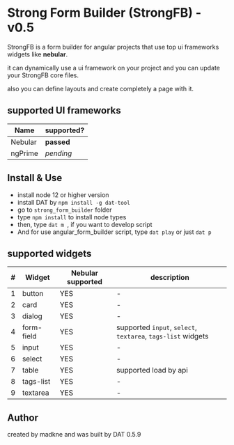# Strong Form Builder (StrongFB) - **v0.5**

StrongFB is a form builder for angular projects that use top ui frameworks widgets like **nebular**.

it can dynamically use a ui framework on your project and you can update your StrongFB core files.

also you can define layouts and create completely a page with it.

## supported UI frameworks

|Name|supported?|
|----|--------|
|Nebular| **passed**|
|ngPrime| *pending*|

## Install & Use
- install node 12 or higher version
- install DAT by `npm install -g dat-tool`
- go to `strong_form_builder` folder
- type `npm install` to install node types
- then, type `dat m `, if you want to develop script
- And for use angular_form_builder script, type `dat play` or just `dat p`

## supported widgets

|#|Widget|Nebular supported|description|
|---|-------|----|-----------|
|1|button|YES|-|
|2|card|YES|-|
|3|dialog|YES|-|
|4|form-field|YES|supported `input`, `select`, `textarea`, `tags-list` widgets|
|5|input|YES|-
|6|select|YES|-
|7|table|YES|supported load by api|
|8|tags-list|YES|-
|9|textarea|YES|-

## Author
created by madkne and was built by DAT 0.5.9